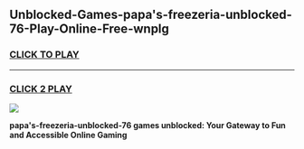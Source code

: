 
## Unblocked-Games-papa's-freezeria-unblocked-76-Play-Online-Free-wnplg
<h3>
<a href="https://premium76.site?title=papa's-freezeria-unblocked-76&ref=26A">CLICK TO PLAY</a></h3>
<hr>

<h3>
<a href="https://premium76.site?title=papa's-freezeria-unblocked-76&ref=26A">CLICK 2 PLAY</a>
  
</h3>

<a href="https://premium76.site?title=papa's-freezeria-unblocked-76&ref=26A"><img src="https://clearcache.store/games.png"></a>


**papa's-freezeria-unblocked-76 games unblocked: Your Gateway to Fun and Accessible Online Gaming**
